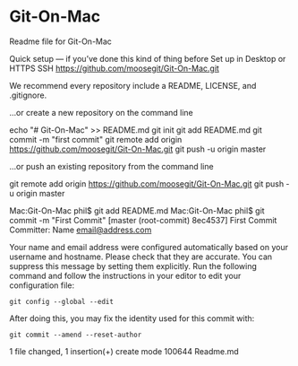 # Git-On-Mac
Readme file for Git-On-Mac


Quick setup — if you’ve done this kind of thing before
 Set up in Desktop	or	 HTTPS  SSH
https://github.com/moosegit/Git-On-Mac.git

We recommend every repository include a README, LICENSE, and .gitignore.

…or create a new repository on the command line

echo "# Git-On-Mac" >> README.md
git init
git add README.md
git commit -m "first commit"
git remote add origin https://github.com/moosegit/Git-On-Mac.git
git push -u origin master


…or push an existing repository from the command line

git remote add origin https://github.com/moosegit/Git-On-Mac.git
git push -u origin master

Mac:Git-On-Mac phil$ git add README.md 
Mac:Git-On-Mac phil$ git commit -m "First Commit"
[master (root-commit) 8ec4537] First Commit
 Committer: Name  <email@address.com>
 
Your name and email address were configured automatically based
on your username and hostname. Please check that they are accurate.
You can suppress this message by setting them explicitly. Run the
following command and follow the instructions in your editor to edit
your configuration file:

    git config --global --edit

After doing this, you may fix the identity used for this commit with:

    git commit --amend --reset-author

 1 file changed, 1 insertion(+)
 create mode 100644 Readme.md

